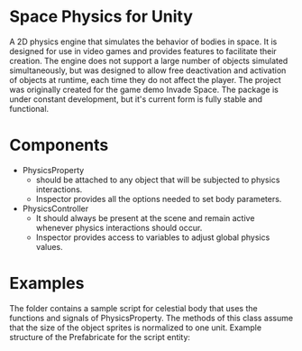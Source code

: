 # Space Physics for Unity
A 2D physics engine that simulates the behavior of bodies in space. It is designed for use in video games and provides features to facilitate their creation. 
The engine does not support a large number of objects simulated simultaneously, but was designed to allow free deactivation and activation of objects at runtime, each time they do not affect the player.
The project was originally created for the game demo Invade Space. The package is under constant development, but it's current form is fully stable and functional.
# Components
- PhysicsProperty
  - should be attached to any object that will be subjected to physics interactions.
  - Inspector provides all the options needed to set body parameters.
- PhysicsController
  - It should always be present at the scene and remain active whenever physics interactions should occur.
  - Inspector provides access to variables to adjust global physics values.
# Examples
The folder contains a sample script for celestial body that uses the functions and signals of PhysicsProperty.
The methods of this class assume that the size of the object sprites is normalized to one unit.
Example structure of the Prefabricate for the script entity:
